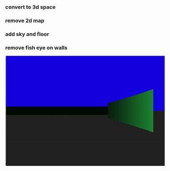 ### convert to 3d space 
### remove 2d map
### add sky and floor
### remove fish eye on walls



![how it looks like on this stage](https://github.com/ZackPashkin/3d-game-with-neural-network/blob/main/part_4/3d_game_part4.gif?raw=true)